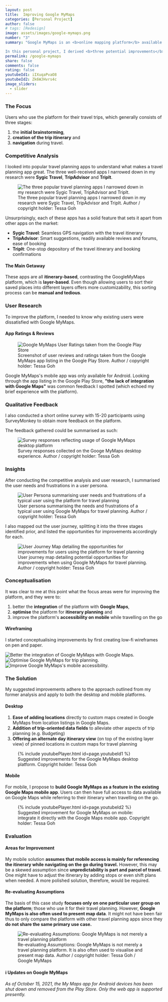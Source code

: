 ```yaml
---
layout: post
title:  Improving Google MyMaps
categories: [Personal Project]
author: false
# tags: [Redesign]
image: assets/images/google-mymaps.png
number: "3"
summary: "Google MyMaps is an <b>online mapping platform</b> available on both <b>web and mobile</b>. It allows its users to create <b>custom maps and share them</b> for collaboration. A large user group are <b>travellers who use the app for travel planning and navigating on the go</b>. With a rising number of travel planning sites and apps, a redesign is overdue for the platform to stay competitive in the long run. 

In this personal project, I derived <b>three potential improvements</b> for the platform. I arrived at these solutions by <b>analysing other existing travel apps</b> and <b>conducting user research</b> to understand how Google MyMaps was lacking compared to its competitors. "
permalink: /google-mymaps
share: false
comments: false
rating: false
youtubeId1: iIXuqaPvaO8
youtubeId2: Zk6WJHvrs4c
image_sliders: 
  - slider
---
```


### The Focus

Users who use the platform for their travel trips, which generally consists of three stages:
1. the **initial brainstorming**,
2. **creation of the trip itinerary** and
3. **navigation** during travel.

### Competitive Analysis

I looked into popular travel planning apps to understand what makes a travel planning app great. The three well-received apps I narrowed down in my research were **Sygic Travel**, **TripAdvisor** and **TripIt**.

<figure>
  <img src="{{site.url}}/assets/images/google-mymaps-ca1.png" alt="The three popular travel planning apps I narrowed down in my research were Sygic Travel, TripAdvisor and TripIt."/>
  <figcaption>The three popular travel planning apps I narrowed down in my research were Sygic Travel, TripAdvisor and TripIt. Author / copyright holder: Tessa Goh</figcaption>
</figure>

Unsurprisingly, each of these apps has a solid feature that sets it apart from other apps on the market:
* **Sygic Travel**: Seamless GPS navigation with the travel itinerary
* **TripAdvisor**: Smart suggestions, readily available reviews and forums, ease of booking
* **TripIt**: One-stop depository of the travel itinerary and booking confirmations

#### The Main Getaway

These apps are all **itinerary-based**, contrasting the GoogleMyMaps platform, which is **layer-based**. Even though allowing users to sort their saved places into different layers offers more customizability, this sorting process can be **manual and tedious**. 

### User Research

To improve the platform, I needed to know why existing users were dissatisfied with Google MyMaps. 

#### App Ratings & Reviews

<figure>
  <img src="{{site.url}}/assets/images/google-mymaps-ur1.png" alt="Google MyMaps User Ratings taken from the Google Play Store"/>
  <figcaption>Screenshot of user reviews and ratings taken from the Google MyMaps app listing in the Google Play Store. Author / copyright holder: Tessa Goh</figcaption>
</figure>

Google MyMaps's mobile app was only available for Android. Looking through the app listing in the Google Play Store, **"the lack of integration with Google Maps"** was common feedback I spotted (which echoed my brief experience with the platform). 

### Qualitative Feedback

I also conducted a short online survey with 15-20 participants using SurveyMonkey to obtain more feedback on the platform. 

The feedback gathered could be summarised as such:

<figure>
  <img src="{{site.url}}/assets/images/google-mymaps-ur2.png" alt="Survey responses reflecting usage of Google MyMaps desktop platform"/>
  <figcaption>Survey responses collected on the Googe MyMaps desktop experience. Author / copyright holder: Tessa Goh</figcaption>
</figure>

### Insights

After conducting the competitive analysis and user research, I summarised the user needs and frustrations in a user persona.

<figure>
  <img src="{{site.url}}/assets/images/google-mymaps-persona.png" alt="User Persona summarising user needs and frustrations of a typical user using the platform for travel planning"/>
  <figcaption>User persona summarising the needs and frustrations of a typical user using Google MyMaps for travel planning. Author / copyright holder: Tessa Goh</figcaption>
</figure>

I also mapped out the user journey, splitting it into the three stages identified prior, and listed the opportunities for improvements accordingly for each.

<figure>
  <img src="{{site.url}}/assets/images/google-mymaps-userjourney.png" alt="User Journey Map detailing the opportunities for improvements for users using the platform for travel planning"/>
  <figcaption>User journey map detailing potential opportunities for improvements when using Google MyMaps for travel planning. Author / copyright holder: Tessa Goh</figcaption>
</figure>

### Conceptualisation

It was clear to me at this point what the focus areas were for improving the platform, and they were to:
1. better the **integration** of the platform with **Google Maps**,
2. **optimise** the platform for **itinerary planning** and
3. improve the platform's **accessibility on mobile** while travelling on the go

#### Wireframing
I started conceptualising improvements by first creating low-fi wireframes on pen and paper.

<div id="slider">
	
  <img src="{{site.url}}/assets/images/google-mymaps-wireframes_gm-integration.png" title="Low-fi wireframes I drew to kickstart my solutioning (1/3)" alt="Better the integration of Google MyMaps with Google Maps.">
	
  <img data-src="{{site.url}}/assets/images/google-mymaps-wireframes_trip.png" title="Low-fi wireframes I drew to kickstart my solutioning (2/3)" src="" alt="Optimise Google MyMaps for trip planning.">
	
  <img data-src="{{site.url}}/assets/images/google-mymaps-wireframes_mobile-accessibility.png" data-src-2x="" src="" title="Low-fi wireframes I drew to kickstart my solutioning (3/3)" alt="Improve Google MyMaps's mobile accessibility.">
  
</div>

<script src="{{ site.baseurl }}/bower_components/ideal-image-slider/ideal-image-slider.js"></script>
<script src="{{ site.baseurl }}/bower_components/ideal-image-slider/extensions/bullet-nav/iis-bullet-nav.js"></script>
<script src="{{ site.baseurl }}/bower_components/ideal-image-slider/extensions/captions/iis-captions.js"></script>

<script>
//new IdealImageSlider.Slider('#slider');
  var slider = new IdealImageSlider.Slider({
	selector: '#slider',
	//height: 400, // Required but can be set by CSS
	interval: 4000
});
  slider.addBulletNav();
  slider.addCaptions();
  slider.start();
</script>

### The Solution
My suggested improvements adhere to the approach outlined from my former analysis and apply to both the desktop and mobile platforms. 

#### Desktop
1. **Ease of adding locations** directly to custom maps created in Google MyMaps from location listings in Google Maps.
2. **Addition of trip-oriented data fields** to alleviate other aspects of trip planning (e.g. Budgeting)
3. **Offering an alternate day itinerary view** (on top of the existing layer view) of pinned locations in custom maps for travel planning 

<figure>
  {% include youtubePlayer.html id=page.youtubeId1 %}
  <figcaption>Suggested improvements for the Google MyMaps desktop platform. Copyright holder: Tessa Goh</figcaption>
</figure>

#### Mobile
For mobile, I propose to **build Google MyMaps as a feature in the existing Google Maps mobile app**. Users can then have full access to data available on Google Maps while referring to their itinerary when travelling on the go.

<figure>
  {% include youtubePlayer.html id=page.youtubeId2 %}
  <figcaption>Suggested improvement for Google MyMaps on mobile: integrate it directly with the Google Maps mobile app. Copyright holder: Tessa Goh</figcaption>
</figure>

<!-- #### Bonus: Integration with Smart Assistants (Google Assistant)
<figure>
  <img src="{{site.url}}/assets/images/google-mymaps-assistant.png" alt="Bonus: Integration with Smart Assistants (Google Assistant)"/>
  <figcaption>Bonus: Integration with Smart Assistants (Google Assistant). Author / copyright holder: Tessa Goh</figcaption>
</figure>

Reminders to leave for the airport to catch the flight, start the journey towards the next stop on the itinerary list and offer suggestions when something crops up. -->

### Evaluation

#### Areas for Improvement
My mobile solution **assumes that mobile access is mainly for referencing the itinerary while navigating on the go during travel.** However, this may be a skewed assumption since **unpredictability is part and parcel of travel**. One might have to adjust the itinerary by adding stops or even shift plans when needed. A more polished solution, therefore, would be required. 

#### Re-evaluating Assumptions

The basis of this case study **focuses only on one particular user group on the platform**; those who use it for their travel planning. However, **Google MyMaps is also often used to present map data**. It might not have been fair thus to only compare the platform with other travel planning apps since they **do not share the same primary use case.**

<figure>
  <img src="{{site.url}}/assets/images/google-mymaps-explore.png" alt="Re-evaluating Assumptions: Google MyMaps is not merely a travel planning platform"/>
  <figcaption>Re-evaluating Assumptions: Google MyMaps is not merely a travel planning platform. It is also often used to visualise and present map data. Author / copyright holder: Tessa Goh / Google MyMaps</figcaption>
</figure>


<div class="additional-notes">
<h4>ℹ️ Updates on Google MyMaps</h4>
<em>As of October 15, 2021, the My Maps app for Android devices has been shut down and removed from the Play Store. Only the web app is supported presently.</em>
</div>
